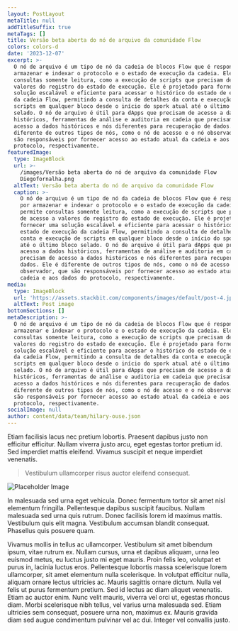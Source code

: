 ```yaml
---
layout: PostLayout
metaTitle: null
addTitleSuffix: true
metaTags: []
title: Versão beta aberta do nó de arquivo da comunidade Flow
colors: colors-d
date: '2023-12-07'
excerpt: >-
  O nó de arquivo é um tipo de nó da cadeia de blocos Flow que é responsável por
  armazenar e indexar o protocolo e o estado de execução da cadeia. Ele permite
  consultas somente leitura, como a execução de scripts que precisam de acesso a
  valores do registro do estado de execução. Ele é projetado para fornecer uma
  solução escalável e eficiente para acessar o histórico do estado de execução
  da cadeia Flow, permitindo a consulta de detalhes da conta e execução de
  scripts em qualquer bloco desde o início do spork atual até o último bloco
  selado. O nó de arquivo é útil para dApps que precisam de acesso a dados
  históricos, ferramentas de análise e auditoria em cadeia que precisam de
  acesso a dados históricos e nós diferentes para recuperação de dados. Ele é
  diferente de outros tipos de nós, como o nó de acesso e o nó observador, que
  são responsáveis por fornecer acesso ao estado atual da cadeia e aos dados do
  protocolo, respectivamente.
featuredImage:
  type: ImageBlock
  url: >-
    /images/Versão beta aberta do nó de arquivo da comunidade Flow
    Diegofornalha.png
  altText: Versão beta aberta do nó de arquivo da comunidade Flow
  caption: >-
    O nó de arquivo é um tipo de nó da cadeia de blocos Flow que é responsável
    por armazenar e indexar o protocolo e o estado de execução da cadeia. Ele
    permite consultas somente leitura, como a execução de scripts que precisam
    de acesso a valores do registro do estado de execução. Ele é projetado para
    fornecer uma solução escalável e eficiente para acessar o histórico do
    estado de execução da cadeia Flow, permitindo a consulta de detalhes da
    conta e execução de scripts em qualquer bloco desde o início do spork atual
    até o último bloco selado. O nó de arquivo é útil para dApps que precisam de
    acesso a dados históricos, ferramentas de análise e auditoria em cadeia que
    precisam de acesso a dados históricos e nós diferentes para recuperação de
    dados. Ele é diferente de outros tipos de nós, como o nó de acesso e o nó
    observador, que são responsáveis por fornecer acesso ao estado atual da
    cadeia e aos dados do protocolo, respectivamente.
media:
  type: ImageBlock
  url: 'https://assets.stackbit.com/components/images/default/post-4.jpeg'
  altText: Post image
bottomSections: []
metaDescription: >-
  O nó de arquivo é um tipo de nó da cadeia de blocos Flow que é responsável por
  armazenar e indexar o protocolo e o estado de execução da cadeia. Ele permite
  consultas somente leitura, como a execução de scripts que precisam de acesso a
  valores do registro do estado de execução. Ele é projetado para fornecer uma
  solução escalável e eficiente para acessar o histórico do estado de execução
  da cadeia Flow, permitindo a consulta de detalhes da conta e execução de
  scripts em qualquer bloco desde o início do spork atual até o último bloco
  selado. O nó de arquivo é útil para dApps que precisam de acesso a dados
  históricos, ferramentas de análise e auditoria em cadeia que precisam de
  acesso a dados históricos e nós diferentes para recuperação de dados. Ele é
  diferente de outros tipos de nós, como o nó de acesso e o nó observador, que
  são responsáveis por fornecer acesso ao estado atual da cadeia e aos dados do
  protocolo, respectivamente.
socialImage: null
author: content/data/team/hilary-ouse.json
---
```

Etiam facilisis lacus nec pretium lobortis. Praesent dapibus justo non efficitur efficitur. Nullam viverra justo arcu, eget egestas tortor pretium id. Sed imperdiet mattis eleifend. Vivamus suscipit et neque imperdiet venenatis.

> Vestibulum ullamcorper risus auctor eleifend consequat.

![Placeholder Image](https://assets.stackbit.com/components/images/default/post-4.jpeg)

In malesuada sed urna eget vehicula. Donec fermentum tortor sit amet nisl elementum fringilla. Pellentesque dapibus suscipit faucibus. Nullam malesuada sed urna quis rutrum. Donec facilisis lorem id maximus mattis. Vestibulum quis elit magna. Vestibulum accumsan blandit consequat. Phasellus quis posuere quam.

Vivamus mollis in tellus ac ullamcorper. Vestibulum sit amet bibendum ipsum, vitae rutrum ex. Nullam cursus, urna et dapibus aliquam, urna leo euismod metus, eu luctus justo mi eget mauris. Proin felis leo, volutpat et purus in, lacinia luctus eros. Pellentesque lobortis massa scelerisque lorem ullamcorper, sit amet elementum nulla scelerisque. In volutpat efficitur nulla, aliquam ornare lectus ultricies ac. Mauris sagittis ornare dictum. Nulla vel felis ut purus fermentum pretium. Sed id lectus ac diam aliquet venenatis. Etiam ac auctor enim. Nunc velit mauris, viverra vel orci ut, egestas rhoncus diam. Morbi scelerisque nibh tellus, vel varius urna malesuada sed. Etiam ultricies sem consequat, posuere urna non, maximus ex. Mauris gravida diam sed augue condimentum pulvinar vel ac dui. Integer vel convallis justo.
